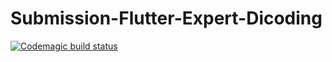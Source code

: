# Submission-Flutter-Expert-Dicoding

[![Codemagic build status](https://api.codemagic.io/apps/62af415e4f030357bbfbf15c/62af415e4f030357bbfbf15b/status_badge.svg)](https://codemagic.io/apps/62af415e4f030357bbfbf15c/62af415e4f030357bbfbf15b/latest_build)
